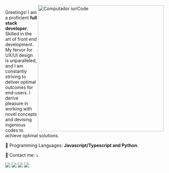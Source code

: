 <img src="https://raw.githubusercontent.com/MicaelliMedeiros/micaellimedeiros/master/image/computer-illustration.png" min-width="400px" max-width="400px" width="400px" align="right" alt="Computador iuriCode">

<p align="left"> 
  Greetings! I am a proficient <strong>full stack developer</strong>.<br> Skilled in the art of front end development. My fervor for UX/UI design is unparalleled, and I am constantly striving to deliver optimal outcomes for end-users. I derive pleasure in working with novel concepts and devising ingenious codes to achieve optimal solutions.


<p align="left">
  🦄 Programming Languages: <strong>Javascript/Typescript and Python.</strong>
</p>


<p align="left">
  💌 Contact me: ⤵️
</p>

<p align="left">
  <a href="mailto:rohrleonardo8@gmail.com" alt="Gmail">
  <img src="https://img.shields.io/badge/-Gmail-FF0000?style=flat-square&labelColor=FF0000&logo=gmail&logoColor=white&link=LINK-DO-SEU-EMAIL" /></a>

  <a href="https://www.linkedin.com/in/leonardo-guterres-rohr-quaresma-b82987237/" alt="Linkedin">
  <img src="https://img.shields.io/badge/-Linkedin-0e76a8?style=flat-square&logo=Linkedin&logoColor=white&link=LINK-DO-SEU-LINKEDIN" /></a>

  <a href="https://wa.me/5551982794993" alt="WhatsApp">
  <img src="https://img.shields.io/badge/-WhatsApp-25d366?style=flat-square&labelColor=25d366&logo=whatsapp&logoColor=white&link=API-DO-SEU-WHATSAPP"/></a>

  <a href="https://www.instagram.com/leoo_rohr/" alt="Instagram">
  <img src="https://img.shields.io/badge/-Instagram-DF0174?style=flat-square&labelColor=DF0174&logo=instagram&logoColor=white&link=LINK-DO-SEU-INSTAGRAM"/></a>
</p>  
